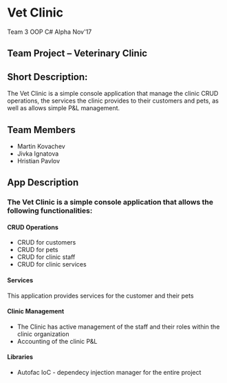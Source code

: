 # Vet Clinic

Team 3 OOP C# Alpha Nov&#39;17

## Team Project – Veterinary Clinic

## Short Description:
The Vet Clinic is a simple console application that manage the clinic CRUD operations, the services the clinic provides to their customers and pets, as well as allows simple P&amp;L management.

## Team Members

- Martin Kovachev
- Jivka Ignatova
- Hristian Pavlov

## App Description

### The Vet Clinic is a simple console application that allows the following functionalities:

#### CRUD Operations

- CRUD for customers
- CRUD for pets
- CRUD for clinic staff
- CRUD for clinic services

#### Services

This application provides services for the customer and their pets

#### Clinic Management

- The Clinic has active management of the staff and their roles within the clinic organization
- Accounting of the clinic P&amp;L

#### Libraries
- Autofac IoC - dependecy injection manager for the entire project 

